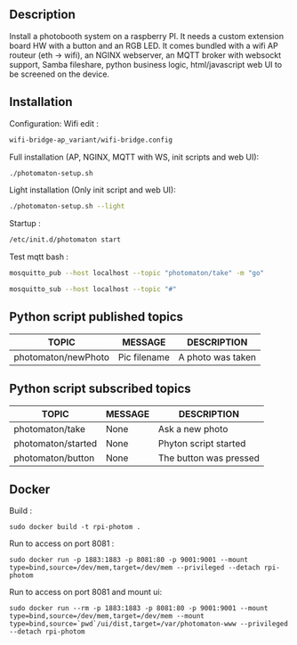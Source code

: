 ## Description

Install a photobooth system on a raspberry PI. It needs a custom extension board HW with a button and an RGB LED.
It comes bundled with a wifi AP routeur (eth -> wifi), an NGINX webserver, an MQTT broker with websockt support,
Samba fileshare, python business logic, html/javascript web UI to be screened on the device.


## Installation

Configuration:
Wifi edit :
```bash
wifi-bridge-ap_variant/wifi-bridge.config
```

Full installation (AP, NGINX, MQTT with WS, init scripts and web UI):
```bash
./photomaton-setup.sh
```

Light installation (Only init script and web UI):
```bash
./photomaton-setup.sh --light
```

Startup :
```bash
/etc/init.d/photomaton start
```

Test mqtt bash :
```bash
mosquitto_pub --host localhost --topic "photomaton/take" -m "go"

mosquitto_sub --host localhost --topic "#"
```

## Python script published topics

| TOPIC                 | MESSAGE       | DESCRIPTION                |
| --------------------- | ------------- | -------------------------- |
| photomaton/newPhoto   | Pic filename  | A photo was taken          |

## Python script subscribed topics

| TOPIC                 | MESSAGE       | DESCRIPTION                |
| --------------------- | ------------- | -------------------------- |
| photomaton/take       | None          | Ask a new photo            |
| photomaton/started    | None          | Phyton script started      |
| photomaton/button     | None          | The button was pressed     |

## Docker
Build :
```
sudo docker build -t rpi-photom .
```

Run to access on port 8081 : 
```
sudo docker run -p 1883:1883 -p 8081:80 -p 9001:9001 --mount type=bind,source=/dev/mem,target=/dev/mem --privileged --detach rpi-photom
```
Run to access on port 8081 and mount ui: 
```
sudo docker run --rm -p 1883:1883 -p 8081:80 -p 9001:9001 --mount type=bind,source=/dev/mem,target=/dev/mem --mount type=bind,source=`pwd`/ui/dist,target=/var/photomaton-www --privileged --detach rpi-photom
```